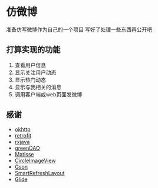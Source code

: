 # 仿微博
准备仿写微博作为自己的一个项目
写好了处理一些东西再公开吧


## 打算实现的功能
1. 查看用户信息
2. 显示关注用户动态
3. 显示热门动态
4. 显示与我相关的消息
5. 调用客户端或web页面发微博


## 感谢
- [okhttp](https://github.com/square/okhttp)
- [retrofit](https://github.com/square/retrofit)
- [rxjava](https://github.com/ReactiveX/RxJava)
- [greenDAO](https://https://github.com/greenrobot/greenDAO)
- [Matisse](https://github.com/zhihu/Matisse)
- [CircleImageView](https://github.com/hdodenhof/CircleImageView)
- [Gson](https://github.com/google/gson)
- [SmartRefreshLayout](https://github.com/scwang90/SmartRefreshLayout)
- [Glide](https://github.com/bumptech/glide)
